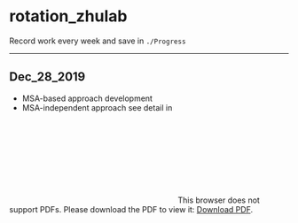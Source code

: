 <!--
 * @Description: 
 * @Version: 
 * @School: Tsinghua Univ
 * @Date: 2020-01-05 16:04:09
 * @LastEditors  : Xie Yufeng
 * @LastEditTime : 2020-01-06 00:35:46
 -->
# rotation_zhulab
Record work every week and save in `./Progress`
***
## Dec_28_2019
* MSA-based approach development
* MSA-independent approach 
see detail in 
<object data="./Progress/Dec_28_2019.pdf" width="700px" height="700px"> 
    <embed src="./Progress/Dec_28_2019.pdf"> 
     This browser does not support PDFs. Please download the PDF to view it: <a href="./Progress/Dec_28_2019.pdf">Download PDF</a>.</p> 
    </embed> 
</object> 

